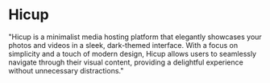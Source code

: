 # Hicup
"Hicup is a minimalist media hosting platform that elegantly showcases your photos and videos in a sleek, dark-themed interface. With a focus on simplicity and a touch of modern design, Hicup allows users to seamlessly navigate through their visual content, providing a delightful experience without unnecessary distractions."
